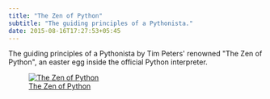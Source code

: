 ```yaml
---
title: "The Zen of Python"
subtitle: "The guiding principles of a Pythonista."
date: 2015-08-16T17:27:53+05:45
---
```


The guiding principles of a Pythonista by Tim Peters' renowned "The Zen of Python", an easter egg inside the official Python interpreter.

<figure>
  <a href="//dl.dropboxusercontent.com/s/o4q0zsxg18i0t7s/the-zen-of-python-20150816.png"><img src="//dl.dropboxusercontent.com/s/o4q0zsxg18i0t7s/the-zen-of-python-20150816.png" alt="The Zen of Python" title="The Zen of Python"></a>
  <figcaption><a href="http://legacy.python.org/dev/peps/pep-0020/">The Zen of Python</a></figcaption>
</figure>
